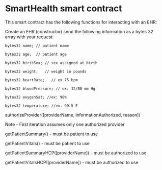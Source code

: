# SmartHealth smart contract

This smart contract has the following functions for interacting with an EHR:

Create an EHR (constructor) send the following information as a bytes 32 array with your request:

	bytes32 name; // patient name

	bytes32 age;  // patient age

	bytes32 birthSex; // sex assigned at birth

	bytes32 weight;   // weight in pounds

	bytes32 heartRate;   // ex 75 bpm

	bytes32 bloodPressure; // ex: 12/80 mm Hg

	bytes32 oxygenSat; //ex: 98%

	bytes32 temperature; //ex: 99.5 F
        
        
authorizeProvider([providerName, informationAuthorized, reason])

Note - First iteration assumes only one authorized provider

getPatientSummary() - must be patient to use

getPatientVitals() - must be patient to use

getPatientSummaryHCP([providerName]) - must be authorized to use

getPatientVitalsHCP([providerName]) - must be authorized to use



